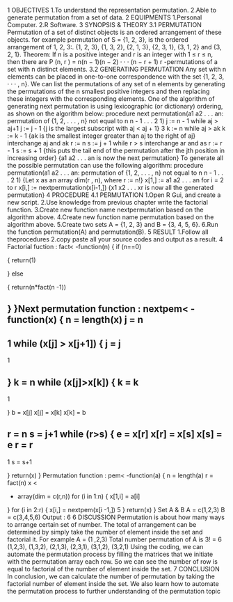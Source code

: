 1 OBJECTIVES 
1.To understand the representation permutation. 
2.Able to generate permutation from a set of data.
2 EQUIPMENTS
1.Personal Computer.
2.R Software.
3 SYNOPSIS & THEORY
3.1 PERMUTATION
Permutation of a set of distinct objects is an ordered arrangement of these objects. 
for example permutation of S = {1, 2, 3}, is the ordered arrangement of 1, 2, 3:.
{1, 2, 3}, {1, 3, 2}, {2, 1, 3}, {2, 3, 1}, {3, 1, 2} and {3, 2, 1}.
Theorem:
If n is a positive integer and r is an integer with 1 ≤ r ≤ n, then there are
P (n, r ) = n(n − 1)(n − 2) · · · (n − r + 1)
r -permutations of a set with n distinct elements.
3.2 GENERATING PERMUTATION
Any set with n elements can be placed in one-to-one correspondence with the set {1, 2, 3, · · · , n}. 
We can list the permutations of any set of n elements by generating the permutations of the n 
smallest positive integers and then replacing these integers with the corresponding elements.
One of the algorithm of generating next permutation is using lexicographic (or dictionary) 
ordering, as shown on the algorithm below:
procedure next permutation(a1 a2 . . . an: permutation of
{1, 2, . . . , n} not equal to n n - 1 . . . 2 1) 
j := n - 1
while aj > aj+1 
j := j - 1
{j is the largest subscript with aj < aj + 1}
3
k := n
while aj > ak
k := k - 1
{ak is the smallest integer greater than aj to the right of aj} 
interchange aj and ak
r := n
s := j + 1
while r > s
interchange ar and as 
r := r - 1
s := s + 1
{this puts the tail end of the permutation after the jth position in increasing order}
{a1 a2 . . . an is now the next permutation}
To generate all the possible permutation can use the following algorithm:
procedure permutation(a1 a2 . . . an: permutation of
{1, 2, . . . , n} not equal to n n - 1 . . . 2 1)
{Let x as an array dim(r , n), where r := n!} 
x[1,] := a1 a2 . . . an
for i = 2 to r
x[i,] := nextpermutation(x[i-1,])
{x1 x2 . . . xr is now all the generated permutation}
4 PROCEDURE
4.1 PERMUTATION
1.Open R Gui, and create a new script.
2.Use knowledge from previous chapter write the factorial function.
3.Create new function name nextpermutation based on the algorithm above. 
4.Create new function name permutation based on the algorithm above.
5.Create two sets A = {1, 2, 3} and B = {3, 4, 5, 6}.
6.Run the function permutation(A) and permutation(B).
5 RESULT
1.Follow all theprocedures
2.copy paste all your source codes and output as a result.
4
Factorial fuction
: 
fact<
-function(n)
{ 
 if (n==0)
 
{
 return(1)
 
}
 else
 
{
 return(n*fact(n
-1))
 
}
}Next permutation function
:
nextpem<
-function(x)
{
 n = length(x)
 j = n
-
1
 while (x[j] > x[j+1]) {
 j = j
-
1
 
}
 k = n
 while (x[j]>x[k]) {
 k = k
-
1
 
}
 b = x[j]
 x[j] = x[k]
 x[k] = b
 
 r = n
 s = j+1
 while (r>s) {
 e = x[r]
 x[r] = x[s]
 x[s] = e
 r = r
-
1
 s = s+1
 
}
 return(x) }
Permutation function
:
pem<
-function(a)
{
 n = length(a)
 r = fact(n)
 x <
- array(dim = c(r,n))
 for (i in 1:n) {
 x[1,i] = a[i]
 
}
 for (i in 2:r) {
 x[i,] = nextpem(x[i
-1,])
5
 }
 return(x)
}
Set A & B
A = c(1,2,3)
B = c(3,4,5,6)
Output :
6
6 DISCUSSION
Permutation is about how many ways to arrange certain set of number. The total of 
arrangement can be determined by simply take the number of element inside the set and factorial 
it. For example
A = (1 ,2,3)
Total number permutation of A is 3! = 6
(1,2,3), (1,3,2), (2,1,3), (2,3,1), (3,1,2), (3,2,1)
Using the coding, we can automate the permutation process by filling the matrices that we initiate with 
the permutation array each row. So we can see the number of row is equal to factorial of the number of element 
inside the set.
7 CONCLUSION
In conclusion, we can calculate the number of permutation by taking the factorial number of element 
inside the set. We also learn how to automate the permutation process to further understanding of the 
permutation topic
